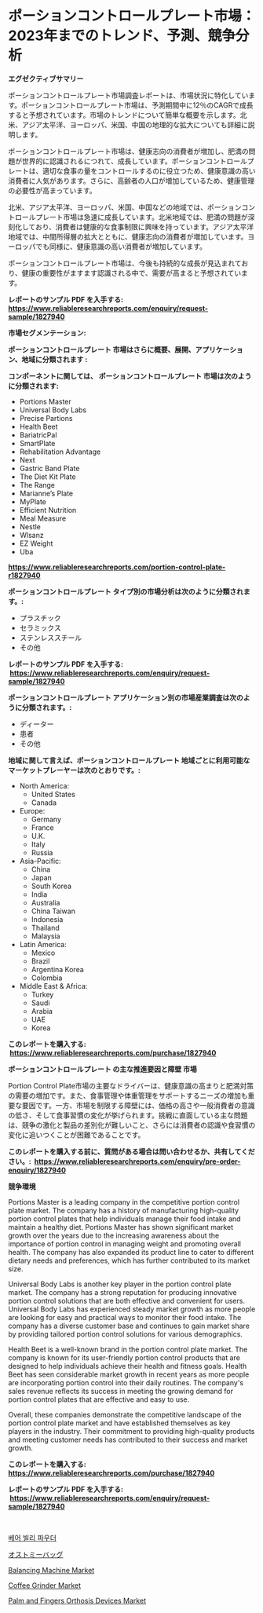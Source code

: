 <p><h1>ポーションコントロールプレート市場：2023年までのトレンド、予測、競争分析</h1></p><p><strong>エグゼクティブサマリー</strong></p>
<p><p>ポーションコントロールプレート市場調査レポートは、市場状況に特化しています。ポーションコントロールプレート市場は、予測期間中に12％のCAGRで成長すると予想されています。市場のトレンドについて簡単な概要を示します。北米、アジア太平洋、ヨーロッパ、米国、中国の地理的な拡大についても詳細に説明します。</p><p>ポーションコントロールプレート市場は、健康志向の消費者が増加し、肥満の問題が世界的に認識されるにつれて、成長しています。ポーションコントロールプレートは、適切な食事の量をコントロールするのに役立つため、健康意識の高い消費者に人気があります。さらに、高齢者の人口が増加しているため、健康管理の必要性が高まっています。</p><p>北米、アジア太平洋、ヨーロッパ、米国、中国などの地域では、ポーションコントロールプレート市場は急速に成長しています。北米地域では、肥満の問題が深刻化しており、消費者は健康的な食事制限に興味を持っています。アジア太平洋地域では、中間所得層の拡大とともに、健康志向の消費者が増加しています。ヨーロッパでも同様に、健康意識の高い消費者が増加しています。</p><p>ポーションコントロールプレート市場は、今後も持続的な成長が見込まれており、健康の重要性がますます認識される中で、需要が高まると予想されています。</p></p>
<p><strong>レポートのサンプル PDF を入手する: <a href="https://www.reliableresearchreports.com/enquiry/request-sample/1827940">https://www.reliableresearchreports.com/enquiry/request-sample/1827940</a></strong></p>
<p><strong>市場セグメンテーション:</strong></p>
<p><strong> ポーションコントロールプレート 市場はさらに概要、展開、アプリケーション、地域に分類されます :</strong></p>
<p><strong>コンポーネントに関しては、 ポーションコントロールプレート 市場は次のように分類されます: &nbsp;</strong></p>
<p><ul><li>Portions Master</li><li>Universal Body Labs</li><li>Precise Partions</li><li>Health Beet</li><li>BariatricPal</li><li>SmartPlate</li><li>Rehabilitation Advantage</li><li>Next</li><li>Gastric Band Plate</li><li>The Diet Kit Plate</li><li>The Range</li><li>Marianne’s Plate</li><li>MyPlate</li><li>Efficient Nutrition</li><li>Meal Measure</li><li>Nestle</li><li>Wlsanz</li><li>EZ Weight</li><li>Uba</li></ul></p>
<p><strong><a href="https://www.reliableresearchreports.com/portion-control-plate-r1827940">https://www.reliableresearchreports.com/portion-control-plate-r1827940</a></strong></p>
<p><strong> ポーションコントロールプレート タイプ別の市場分析は次のように分類されます。:</strong></p>
<p><ul><li>プラスチック</li><li>セラミックス</li><li>ステンレススチール</li><li>その他</li></ul></p>
<p><strong>レポートのサンプル PDF を入手する: &nbsp;<a href="https://www.reliableresearchreports.com/enquiry/request-sample/1827940">https://www.reliableresearchreports.com/enquiry/request-sample/1827940</a></strong></p>
<p><strong> ポーションコントロールプレート アプリケーション別の市場産業調査は次のように分類されます。:</strong></p>
<p><ul><li>ディーター</li><li>患者</li><li>その他</li></ul></p>
<p><strong>地域に関して言えば、ポーションコントロールプレート 地域ごとに利用可能なマーケットプレーヤーは次のとおりです。:</strong></p>
<p><ul>
    <li>
        North America:
        <ul>
            <li>United States</li>
            <li>Canada</li>
        </ul>
    </li>
    <li>
        Europe:
        <ul>
            <li>Germany</li>
            <li>France</li>
            <li>U.K.</li>
            <li>Italy</li>
            <li>Russia</li>
        </ul>
    </li>
    <li>
        Asia-Pacific:
        <ul>
            <li>China</li>
            <li>Japan</li>
            <li>South Korea</li>
            <li>India</li>
            <li>Australia</li>
            <li>China Taiwan</li>
            <li>Indonesia</li>
            <li>Thailand</li>
            <li>Malaysia</li>
        </ul>
    </li>
    <li>
        Latin America:
        <ul>
            <li>Mexico</li>
            <li>Brazil</li>
            <li>Argentina Korea</li>
            <li>Colombia</li>
        </ul>
    </li>
    <li>
        Middle East & Africa:
        <ul>
            <li>Turkey</li>
            <li>Saudi</li>
            <li>Arabia</li>
            <li>UAE</li>
            <li>Korea</li>
        </ul>
    </li>
    </ul></p>
<p><strong>このレポートを購入する: &nbsp;<a href="https://www.reliableresearchreports.com/purchase/1827940">https://www.reliableresearchreports.com/purchase/1827940</a></strong></p>
<p><strong>ポーションコントロールプレート の主な推進要因と障壁 市場</strong></p>
<p><p>Portion Control Plate市場の主要なドライバーは、健康意識の高まりと肥満対策の需要の増加です。また、食事管理や体重管理をサポートするニーズの増加も重要な要因です。一方、市場を制限する障壁には、価格の高さや一般消費者の意識の低さ、そして食事習慣の変化が挙げられます。挑戦に直面している主な問題は、競争の激化と製品の差別化が難しいこと、さらには消費者の認識や食習慣の変化に追いつくことが困難であることです。</p></p>
<p><strong>このレポートを購入する前に、質問がある場合は問い合わせるか、共有してください。:&nbsp; <a href="https://www.reliableresearchreports.com/enquiry/pre-order-enquiry/1827940">https://www.reliableresearchreports.com/enquiry/pre-order-enquiry/1827940</a></strong></p>
<p><strong>競争環境</strong></p>
<p><p>Portions Master is a leading company in the competitive portion control plate market. The company has a history of manufacturing high-quality portion control plates that help individuals manage their food intake and maintain a healthy diet. Portions Master has shown significant market growth over the years due to the increasing awareness about the importance of portion control in managing weight and promoting overall health. The company has also expanded its product line to cater to different dietary needs and preferences, which has further contributed to its market size.</p><p>Universal Body Labs is another key player in the portion control plate market. The company has a strong reputation for producing innovative portion control solutions that are both effective and convenient for users. Universal Body Labs has experienced steady market growth as more people are looking for easy and practical ways to monitor their food intake. The company has a diverse customer base and continues to gain market share by providing tailored portion control solutions for various demographics.</p><p>Health Beet is a well-known brand in the portion control plate market. The company is known for its user-friendly portion control products that are designed to help individuals achieve their health and fitness goals. Health Beet has seen considerable market growth in recent years as more people are incorporating portion control into their daily routines. The company's sales revenue reflects its success in meeting the growing demand for portion control plates that are effective and easy to use.</p><p>Overall, these companies demonstrate the competitive landscape of the portion control plate market and have established themselves as key players in the industry. Their commitment to providing high-quality products and meeting customer needs has contributed to their success and market growth.</p></p>
<p><strong>このレポートを購入する: &nbsp; <a href="https://www.reliableresearchreports.com/purchase/1827940">https://www.reliableresearchreports.com/purchase/1827940</a></strong></p>
<p><strong>レポートのサンプル PDF を入手する: &nbsp;<a href="https://www.reliableresearchreports.com/enquiry/request-sample/1827940">https://www.reliableresearchreports.com/enquiry/request-sample/1827940</a></strong><strong></strong></p>
<p>&nbsp;</p>
<p><p><a href="https://medium.com/@koleledner/%EA%B3%B0-%EB%8B%B4%EC%A6%99-%EA%B0%80%EB%A3%A8-%EC%8B%9C%EC%9E%A5-%EC%8B%9C%EC%9E%A5-cagr-%EC%8B%9C%EC%9E%A5-%ED%8A%B8%EB%A0%8C%EB%93%9C-%EB%B0%8F-%EC%84%B1%EC%9E%A5-%EC%A0%84%EB%9E%B5%EC%97%90-%EB%8C%80%ED%95%9C-%ED%86%B5%EC%B0%B0%EB%A0%A5-b14fa3d94412">베어 빌리 파우더</a></p><p><a href="https://github.com/avbqbctihcbe2/Market-Research-Report-List-1/blob/main/332034841224.md">オストミーバッグ</a></p><p><a href="https://github.com/changoleonlaverguenzanoexiste/Market-Research-Report-List-2/blob/main/balancing-machine-market.md">Balancing Machine Market</a></p><p><a href="https://github.com/dimitrishawkinswaynenp91rgz/Market-Research-Report-List-2/blob/main/coffee-grinder-market.md">Coffee Grinder Market</a></p><p><a href="https://www.linkedin.com/pulse/palm-fingers-orthosis-devices-market-key-successful-business-pskle?trackingId=PqWD96RPSMkQpKAtoRm3qg%3D%3D">Palm and Fingers Orthosis Devices Market</a></p></p>